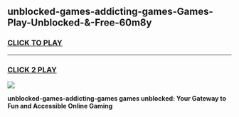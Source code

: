 
## unblocked-games-addicting-games-Games-Play-Unblocked-&-Free-60m8y
<h3>
<a href="https://premium76.site?title=unblocked-games-addicting-games&ref=24A">CLICK TO PLAY</a></h3>
<hr>

<h3>
<a href="https://premium76.site?title=unblocked-games-addicting-games&ref=24A">CLICK 2 PLAY</a>
  
</h3>

<a href="https://premium76.site?title=unblocked-games-addicting-games&ref=24A"><img src="https://clearcache.store/games.png"></a>


**unblocked-games-addicting-games games unblocked: Your Gateway to Fun and Accessible Online Gaming**
